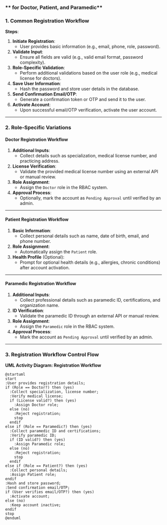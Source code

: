 ### ** for Doctor, Patient, and Paramedic**

### **1. Common Registration Workflow**
**Steps**:
1. **Initiate Registration**:
    - User provides basic information (e.g., email, phone, role, password).
2. **Validate Input**:
    - Ensure all fields are valid (e.g., valid email format, password complexity).
3. **Role-Specific Validation**:
    - Perform additional validations based on the user role (e.g., medical license for doctors).
4. **Save User Information**:
    - Hash the password and store user details in the database.
5. **Send Confirmation Email/OTP**:
    - Generate a confirmation token or OTP and send it to the user.
6. **Activate Account**:
    - Upon successful email/OTP verification, activate the user account.

---

### **2. Role-Specific Variations**

#### **Doctor Registration Workflow**

1. **Additional Inputs**:
    - Collect details such as specialization, medical license number, and practicing address.
2. **License Verification**:
    - Validate the provided medical license number using an external API or manual review.
3. **Role Assignment**:
    - Assign the `Doctor` role in the RBAC system.
4. **Approval Process**:
    - Optionally, mark the account as `Pending Approval` until verified by an admin.

---

#### **Patient Registration Workflow**

1. **Basic Information**:
    - Collect personal details such as name, date of birth, email, and phone number.
2. **Role Assignment**:
    - Automatically assign the `Patient` role.
3. **Health Profile** (Optional):
    - Prompt for optional health details (e.g., allergies, chronic conditions) after account activation.

---

#### **Paramedic Registration Workflow**

1. **Additional Inputs**:
    - Collect professional details such as paramedic ID, certifications, and organization name.
2. **ID Verification**:
    - Validate the paramedic ID through an external API or manual review.
3. **Role Assignment**:
    - Assign the `Paramedic` role in the RBAC system.
4. **Approval Process**:
    - Mark the account as `Pending Approval` until verified by an admin.

---

### **3. Registration Workflow Control Flow**

**UML Activity Diagram: Registration Workflow**
```uml
@startuml
start
:User provides registration details;
if (Role == Doctor?) then (yes)
  :Collect specialization, license number;
  :Verify medical license;
  if (License valid?) then (yes)
    :Assign Doctor role;
  else (no)
    :Reject registration;
    stop
  endif
else if (Role == Paramedic?) then (yes)
  :Collect paramedic ID and certifications;
  :Verify paramedic ID;
  if (ID valid?) then (yes)
    :Assign Paramedic role;
  else (no)
    :Reject registration;
    stop
  endif
else if (Role == Patient?) then (yes)
  :Collect personal details;
  :Assign Patient role;
endif
:Hash and store password;
:Send confirmation email/OTP;
if (User verifies email/OTP?) then (yes)
  :Activate account;
else (no)
  :Keep account inactive;
endif
stop
@enduml
```

